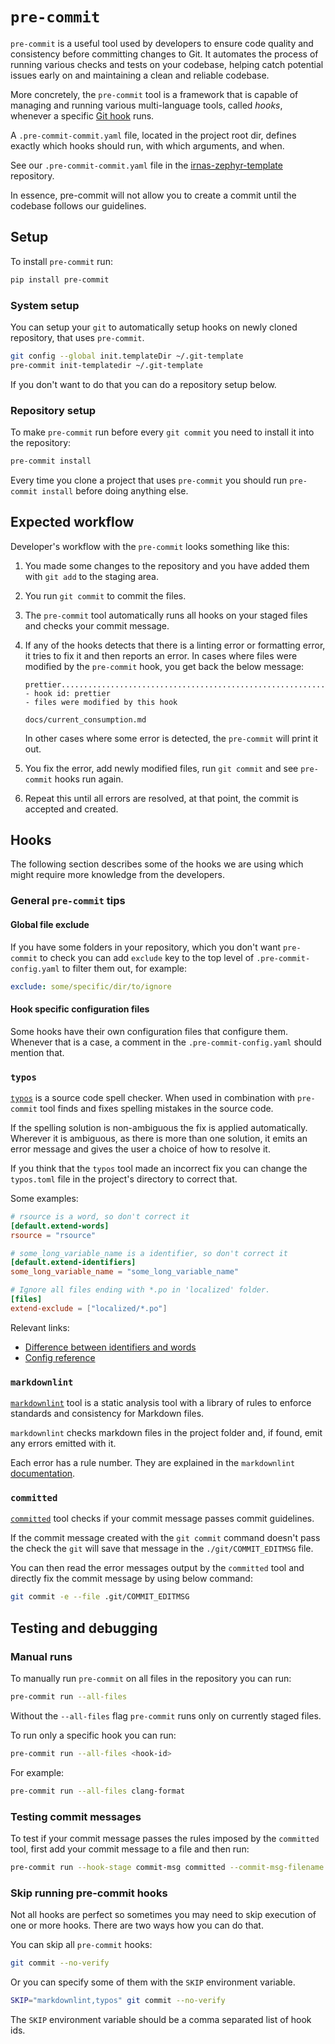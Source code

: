 # `pre-commit`

`pre-commit` is a useful tool used by developers to ensure code quality and consistency before
committing changes to Git. It automates the process of running various checks and tests on your
codebase, helping catch potential issues early on and maintaining a clean and reliable codebase.

More concretely, the `pre-commit` tool is a framework that is capable of managing and running
various multi-language tools, called _hooks_, whenever a specific [Git hook] runs.

[Git hook]: https://git-scm.com/book/en/v2/Customizing-Git-Git-Hooks

A `.pre-commit-commit.yaml` file, located in the project root dir, defines exactly which hooks
should run, with which arguments, and when.

See our `.pre-commit-commit.yaml` file in the [irnas-zephyr-template] repository.

[irnas-zephyr-template]: https://github.com/IRNAS/irnas-zephyr-template

In essence, pre-commit will not allow you to create a commit until the codebase follows our
guidelines.

## Setup

To install `pre-commit` run:

```bash
pip install pre-commit
```

### System setup

You can setup your `git` to automatically setup hooks on newly cloned repository, that uses
`pre-commit`.

```bash
git config --global init.templateDir ~/.git-template
pre-commit init-templatedir ~/.git-template
```

If you don't want to do that you can do a repository setup below.

### Repository setup

To make `pre-commit` run before every `git commit` you need to install it into the repository:

```bash
pre-commit install
```

Every time you clone a project that uses `pre-commit` you should run `pre-commit install` before
doing anything else.

## Expected workflow

Developer's workflow with the `pre-commit` looks something like this:

1. You made some changes to the repository and you have added them with `git add` to the staging
   area.
2. You run `git commit` to commit the files.
3. The `pre-commit` tool automatically runs all hooks on your staged files and checks your commit
   message.
4. If any of the hooks detects that there is a linting error or formatting error, it tries to fix it
   and then reports an error. In cases where files were modified by the `pre-commit` hook, you get
   back the below message:

   ```shell
   prettier.................................................................Failed
   - hook id: prettier
   - files were modified by this hook

   docs/current_consumption.md
   ```

   In other cases where some error is detected, the `pre-commit` will print it out.

5. You fix the error, add newly modified files, run `git commit` and see `pre-commit` hooks run
   again.
6. Repeat this until all errors are resolved, at that point, the commit is accepted and created.

## Hooks

The following section describes some of the hooks we are using which might require more knowledge
from the developers.

### General `pre-commit` tips

#### Global file exclude

If you have some folders in your repository, which you don't want `pre-commit` to check you can add
`exclude` key to the top level of `.pre-commit-config.yaml` to filter them out, for example:

```yaml
exclude: some/specific/dir/to/ignore
```

#### Hook specific configuration files

Some hooks have their own configuration files that configure them. Whenever that is a case, a
comment in the `.pre-commit-config.yaml` should mention that.

### `typos`

[`typos`] is a source code spell checker. When used in combination with `pre-commit` tool finds and
fixes spelling mistakes in the source code.

If the spelling solution is non-ambiguous the fix is applied automatically. Wherever it is
ambiguous, as there is more than one solution, it emits an error message and gives the user a choice
of how to resolve it.

If you think that the `typos` tool made an incorrect fix you can change the `typos.toml` file in the
project's directory to correct that.

[`typos`]: https://github.com/crate-ci/typos

Some examples:

```toml
# rsource is a word, so don't correct it
[default.extend-words]
rsource = "rsource"

# some_long_variable_name is a identifier, so don't correct it
[default.extend-identifiers]
some_long_variable_name = "some_long_variable_name"

# Ignore all files ending with *.po in 'localized' folder.
[files]
extend-exclude = ["localized/*.po"]
```

Relevant links:

- [Difference between identifiers and words](https://github.com/crate-ci/typos/blob/master/docs/design.md#identifiers-and-words)
- [Config reference](https://github.com/crate-ci/typos/blob/master/docs/reference.md)

### `markdownlint`

[`markdownlint`] tool is a static analysis tool with a library of rules to enforce standards and
consistency for Markdown files.

[`markdownlint`]: https://github.com/igorshubovych/markdownlint-cli

`markdownlint` checks markdown files in the project folder and, if found, emit any errors emitted
with it.

Each error has a rule number. They are explained in the `markdownlint`
[documentation](https://github.com/DavidAnson/markdownlint?tab=readme-ov-file#rules--aliases).

### `committed`

[`committed`] tool checks if your commit message passes commit guidelines.

If the commit message created with the `git commit` command doesn't pass the check the `git` will
save that message in the `./git/COMMIT_EDITMSG` file.

You can then read the error messages output by the `committed` tool and directly fix the commit
message by using below command:

```bash
git commit -e --file .git/COMMIT_EDITMSG
```

[`committed`]: https://github.com/crate-ci/committed

## Testing and debugging

### Manual runs

To manually run `pre-commit` on all files in the repository you can run:

```bash
pre-commit run --all-files
```

Without the `--all-files` flag `pre-commit` runs only on currently staged files.

To run only a specific hook you can run:

```bash
pre-commit run --all-files <hook-id>
```

For example:

```bash
pre-commit run --all-files clang-format
```

### Testing commit messages

To test if your commit message passes the rules imposed by the `committed` tool, first add your
commit message to a file and then run:

```bash
pre-commit run --hook-stage commit-msg committed --commit-msg-filename <file_with_commit_message>
```

### Skip running pre-commit hooks

Not all hooks are perfect so sometimes you may need to skip execution of one or more hooks. There
are two ways how you can do that.

You can skip all `pre-commit` hooks:

```bash
git commit --no-verify
```

Or you can specify some of them with the `SKIP` environment variable.

```bash
SKIP="markdownlint,typos" git commit --no-verify
```

The `SKIP` environment variable should be a comma separated list of hook ids.

